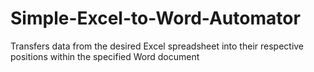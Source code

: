 # Simple-Excel-to-Word-Automator
Transfers data from the desired Excel spreadsheet into their respective positions within the specified Word document
